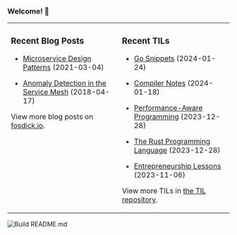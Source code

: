 ### Welcome! 👋
<!--
- 🔭 I’m currently working on ...
- 🌱 I’m currently learning ...
- 👯 I’m looking to collaborate on ...
- 🤔 I’m looking for help with ...
- 💬 Ask me about ...
- 📫 How to reach me: ...
- 😄 Pronouns: ...
- ⚡ Fun fact: ...
-->

<table>
<tr>
<td valign="top" width="50%">

### Recent Blog Posts
<!-- Blog entries start -->
- [Microservice Design Patterns](https://www.fosdick.io/2021/03/04/microservice-design-patterns.html) (2021-03-04)

- [Anomaly Detection in the Service Mesh](https://www.fosdick.io/2018/04/17/anomaly-detection-in-the-service-mesh.html) (2018-04-17)
<!-- Blog entries end -->
View more blog posts on [fosdick.io](https://www.fosdick.io/).

</td>

<td valign="top" width="50%">

### Recent TILs
<!-- TILs start -->
- [Go Snippets](https://github.com/fosdickio/til/blob/main/go/go-snippets.md) (2024-01-24)

- [Compiler Notes](https://github.com/fosdickio/til/blob/main/compilers/compiler-notes.md) (2024-01-18)

- [Performance-Aware Programming](https://github.com/fosdickio/til/blob/main/performance/performance-aware-programming.md) (2023-12-28)

- [The Rust Programming Language](https://github.com/fosdickio/til/blob/main/rust/the-rust-programming-language.md) (2023-12-28)

- [Entrepreneurship Lessons](https://github.com/fosdickio/til/blob/main/entrepreneurship/a-dozen-lessons.md) (2023-11-06)
<!-- TILs end -->
View more TILs in [the TIL repository](https://github.com/fosdickio/til).

</td>
</tr>
</table>

![Build README.md](https://github.com/fosdickio/fosdickio/workflows/Build%20README.md/badge.svg)
